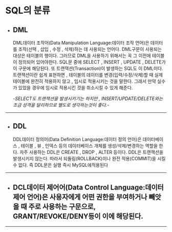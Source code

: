 # SQL의 분류

* ## DML

  DML데이터 조작어(Data Manipulation Language:데이터 조작 언어)은 데이터를 조작(선택 , 삽입 , 수정 , 삭제)하는 데 사용되는 언어다. DML구문이 사용되는 대상은 테이블의 행이다. 그러므로 DML을 사용하기 위해서는 꼭 그 이전에 테이블이 정의되어 있어야한다.
  SQL문 중에 SELECT , INSERT , UPDATE , DELETE가 이 구문에 해당된다. 또 트랜잭션(Transaction)이 발생하는 SQL도 이 DML이다. 
  트랜잭션이란 쉽게 표현하면 , 테이블의 데이터를 변경(입력/수정/삭제)할 때 실제 테이블에 완전히 적용하지 않고 , 임시로 적용시키는 것을 말한다. 그래서 만약 실수가 있었을 경우에 임시로 적용시킨 것을 취소시킬 수 있게 해준다.

  -_SELECT도 트랜잭션을 발생시키기는 하지만 , INSERT/UPDATE/DELETE와는 조금 성격을 달리하므로 별도로 생각하는것이 좋다._-
*** 

* ## DDL
  DDL데이터 정의어(Data Definition Language:데이터 정의 언어)은 데이터베이스 , 테이블 , 뷰 , 인덱스 등의 데이터베이스 개체를 생성/삭제/변경하는 역할을 한다. 자주 사용하는 DDL은 CREATE , DROP , ALTER 등이다. DDL은 트랜잭션을 발생시키지 않는다. 따라서 되돌림(ROLLBACK)이나 완전 적용(COMMIT)을 시킬 수 없다. 즉 DDL문은 실행 즉시 MySQL에적용된다
  
***

* ## DCL데이터 제어어(Data Control Language:데이터 제어 언어)은 사용자에게 어떤 권한을 부여하거나 빼앗을 때 주로 사용하는 구문으로, GRANT/REVOKE/DENY등이 이에 해당된다.
***
